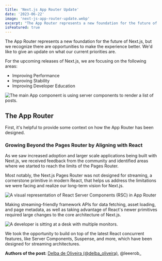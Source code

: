 ```yaml
---
title: 'Next.js App Router Update'
date: '2023-06-22'
image: 'next-js-app-router-update.webp'
excerpt: "The App Router represents a new foundation for the future of Next.js, but we recognize there are opportunities to make the experience better. We'd like to give an update on what our current priorities are."
isFeatured: true
---
```


The App Router represents a new foundation for the future of Next.js, but we recognize there are opportunities to make the experience better. We'd like to give an update on what our current priorities are.

For the upcoming releases of Next.js, we are focusing on the following areas:

-   Improving Performance
-   Improving Stability
-   Improving Developer Education

![The main App component is using server components to render a list of posts.](react-server-components.webp)

## The App Router

First, it's helpful to provide some context on how the App Router has been designed.

### Growing Beyond the Pages Router by Aligning with React

As we saw increased adoption and larger scale applications being built with Next.js, we received feedback from the community and identified areas where we started to reach the limits of the Pages Router.

Most notably, the Next.js Pages Router was not designed for streaming, a cornerstone primitive in modern React, that helps us address the limitations we were facing and realize our long-term vision for Next.js.

![A visual representation of React Server Components (RSC) in App Router](visual-representation.webp)

Making streaming-friendly framework APIs for data fetching, asset loading, and page metadata, as well as taking advantage of React's newer primitives required large changes to the core architecture of Next.js.

![A developer is sitting at a desk with multiple monitors.](developer-is-sitting-at-a-desk.webp)

We took the opportunity to build on top of the latest React concurrent features, like Server Components, Suspense, and more, which have been designed for streaming architectures.

**Authors of the post:** [Delba de Oliveira (@delba_oliveira)](https://twitter.com/delba_oliveira), @leeerob\_
